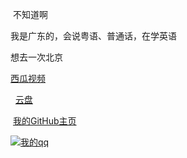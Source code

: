 <p>&nbsp;不知道啊</p><p>我是广东的，会说粤语、普通话，在学英语</p><p>想去一次北京</p><p><a href="https://www.ixigua.com/home/4309734264146573?list_entrance=homepage" target="_blank">西瓜视频</p></a>&nbsp;</a>&nbsp;<a href="https://pan.ken10111.workers.dev" target="_blank">云盘</p></a></p>&nbsp;<a href="https://github.com/ken10111/" target="_blank">我的GitHub主页</a></p>
<a target="_blank" href="http://wpa.qq.com/msgrd?v=3&uin=3416738711&site=qq&menu=yes"><img border="0" src="http://wpa.qq.com/pa?p=2:3416738711:51" alt="我的qq" title="我的qq"/></a>
